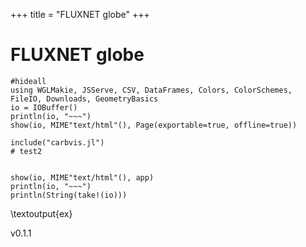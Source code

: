 +++
title = "FLUXNET globe"
+++

# FLUXNET globe

```julia:ex
#hideall
using WGLMakie, JSServe, CSV, DataFrames, Colors, ColorSchemes, FileIO, Downloads, GeometryBasics
io = IOBuffer()
println(io, "~~~")
show(io, MIME"text/html"(), Page(exportable=true, offline=true))

include("carbvis.jl")
# test2


show(io, MIME"text/html"(), app)
println(io, "~~~")
println(String(take!(io)))
```
\textoutput{ex}

v0.1.1

